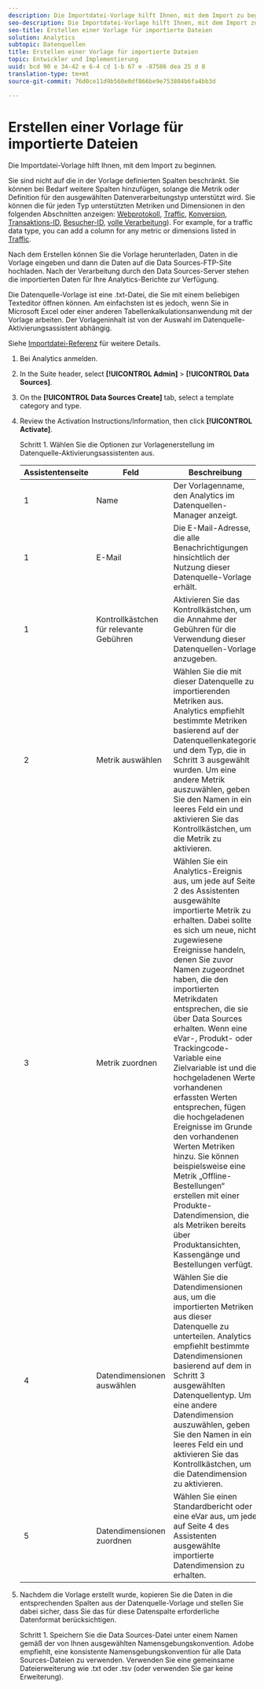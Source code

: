 ```yaml
---
description: Die Importdatei-Vorlage hilft Ihnen, mit dem Import zu beginnen.
seo-description: Die Importdatei-Vorlage hilft Ihnen, mit dem Import zu beginnen.
seo-title: Erstellen einer Vorlage für importierte Dateien
solution: Analytics
subtopic: Datenquellen
title: Erstellen einer Vorlage für importierte Dateien
topic: Entwickler und Implementierung
uuid: bcd 90 e 34-42 e 6-4 cd 1-b 67 e -87586 dea 25 d 8
translation-type: tm+mt
source-git-commit: 76d0ce11d9b560e0df866be9e753804b6fa4bb3d

---
```



# Erstellen einer Vorlage für importierte Dateien

Die Importdatei-Vorlage hilft Ihnen, mit dem Import zu beginnen.

Sie sind nicht auf die in der Vorlage definierten Spalten beschränkt. Sie können bei Bedarf weitere Spalten hinzufügen, solange die Metrik oder Definition für den ausgewählten Datenverarbeitungstyp unterstützt wird. Sie können die für jeden Typ unterstützten Metriken und Dimensionen in den folgenden Abschnitten anzeigen: [Webprotokoll](../../../import/c-data-sources/c-datasrc-types/datasrc-web-log.md#concept_E25D89C8B90A41FEB7DF4E936CACEE2B), [Traffic](../../../import/c-data-sources/c-datasrc-types/datasrc-traffic.md#concept_F50D3AC6A5544D06BB81EF1E279576BC), [Konversion](../../../import/c-data-sources/c-datasrc-types/datasrc-conversion.md#concept_FA3B6557128649C0B662E95C6B617FA0), [Transaktions-ID](../../../import/c-data-sources/c-datasrc-types/datasrc-transactionid.md#concept_A97302E9EC45468A8F30285FACE8C776), [Besucher-ID](../../../import/c-data-sources/c-datasrc-types/datasrc-visitorid.md#concept_1CFAA61D57A84B22A41F7A8E0DFCAAB5), [volle Verarbeitung](../../../import/c-data-sources/c-datasrc-types/datasrc-full-processing.md#concept_975B1BB9981D49139B4EE09C78CDE6ED)). For example, for a traffic data type, you can add a column for any metric or dimensions listed in [Traffic](../../../import/c-data-sources/c-datasrc-types/datasrc-traffic.md#concept_F50D3AC6A5544D06BB81EF1E279576BC).

Nach dem Erstellen können Sie die Vorlage herunterladen, Daten in die Vorlage eingeben und dann die Daten auf die Data Sources-FTP-Site hochladen. Nach der Verarbeitung durch den Data Sources-Server stehen die importierten Daten für Ihre Analytics-Berichte zur Verfügung.

Die Datenquelle-Vorlage ist eine .txt-Datei, die Sie mit einem beliebigen Texteditor öffnen können. Am einfachsten ist es jedoch, wenn Sie in Microsoft Excel oder einer anderen Tabellenkalkulationsanwendung mit der Vorlage arbeiten. Der Vorlageninhalt ist von der Auswahl im Datenquelle-Aktivierungsassistent abhängig.

Siehe [Importdatei-Referenz](../../../import/c-data-sources/datasrc-template/datasrc-import-file-reference.md#concept_472095E1D011434D98A21C101A4618BD) für weitere Details.

1. Bei Analytics anmelden.
1. In the Suite header, select **[!UICONTROL Admin]** &gt; **[!UICONTROL Data Sources]**.
1. On the **[!UICONTROL Data Sources Create]** tab, select a template category and type.
1. Review the Activation Instructions/Information, then click **[!UICONTROL Activate]**.

   Schritt 1. Wählen Sie die Optionen zur Vorlagenerstellung im Datenquelle-Aktivierungsassistenten aus.

   | Assistentenseite | Feld | Beschreibung |
   |--- |--- |--- |
   | 1 | Name | Der Vorlagenname, den Analytics im Datenquellen-Manager anzeigt. |
   | 1 | E-Mail | Die E-Mail-Adresse, die alle Benachrichtigungen hinsichtlich der Nutzung dieser Datenquelle-Vorlage erhält. |
   | 1 | Kontrollkästchen für relevante Gebühren | Aktivieren Sie das Kontrollkästchen, um die Annahme der Gebühren für die Verwendung dieser Datenquellen-Vorlage anzugeben. |
   | 2 | Metrik auswählen | Wählen Sie die mit dieser Datenquelle zu importierenden Metriken aus. Analytics empfiehlt bestimmte Metriken basierend auf der Datenquellenkategorie und dem Typ, die in Schritt 3 ausgewählt wurden. Um eine andere Metrik auszuwählen, geben Sie den Namen in ein leeres Feld ein und aktivieren Sie das Kontrollkästchen, um die Metrik zu aktivieren. |
   | 3 | Metrik zuordnen | Wählen Sie ein Analytics-Ereignis aus, um jede auf Seite 2 des Assistenten ausgewählte importierte Metrik zu erhalten. Dabei sollte es sich um neue, nicht zugewiesene Ereignisse handeln, denen Sie zuvor Namen zugeordnet haben, die den importierten Metrikdaten entsprechen, die sie über Data Sources erhalten.  Wenn eine eVar-, Produkt- oder Trackingcode-Variable eine Zielvariable ist und die hochgeladenen Werte vorhandenen erfassten Werten entsprechen, fügen die hochgeladenen Ereignisse im Grunde den vorhandenen Werten Metriken hinzu. Sie können beispielsweise eine Metrik „Offline-Bestellungen“ erstellen mit einer Produkte-Datendimension, die als Metriken bereits über Produktansichten, Kassengänge und Bestellungen verfügt. |
   | 4 | Datendimensionen auswählen | Wählen Sie die Datendimensionen aus, um die importierten Metriken aus dieser Datenquelle zu unterteilen. Analytics empfiehlt bestimmte Datendimensionen basierend auf dem in Schritt 3 ausgewählten Datenquellentyp. Um eine andere Datendimension auszuwählen, geben Sie den Namen in ein leeres Feld ein und aktivieren Sie das Kontrollkästchen, um die Datendimension zu aktivieren. |
   | 5 | Datendimensionen zuordnen | Wählen Sie einen Standardbericht oder eine eVar aus, um jede auf Seite 4 des Assistenten ausgewählte importierte Datendimension zu erhalten. |

1. Nachdem die Vorlage erstellt wurde, kopieren Sie die Daten in die entsprechenden Spalten aus der Datenquelle-Vorlage und stellen Sie dabei sicher, dass Sie das für diese Datenspalte erforderliche Datenformat berücksichtigen.

   Schritt 1. Speichern Sie die Data Sources-Datei unter einem Namen gemäß der von Ihnen ausgewählten Namensgebungskonvention. Adobe empfiehlt, eine konsistente Namensgebungskonvention für alle Data Sources-Dateien zu verwenden. Verwenden Sie eine gemeinsame Dateierweiterung wie .txt oder .tsv (oder verwenden Sie gar keine Erweiterung).

